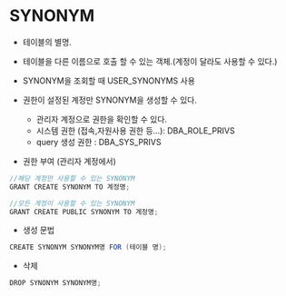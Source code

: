 # SYNONYM

* 테이블의 별명.
* 테이블을 다른 이름으로 호출 할 수 있는 객체.(계정이 달라도 사용할 수 있다.)
* SYNONYM을 조회할 때 USER_SYNONYMS 사용

* 권한이 설정된 계정만 SYNONYM을 생성할 수 있다.
  * 관리자 계정으로 권한을 확인할 수 있다.
  * 시스템 권한 (접속,자원사용 권한 등...): DBA_ROLE_PRIVS 
  * query 생성 권한 : DBA_SYS_PRIVS
* 권한 부여 (관리자 계정에서)

```java
//해당 계정만 사용할 수 있는 SYNONYM
GRANT CREATE SYNONYM TO 계정명;

//모든 계정이 사용할 수 있는 SYNONYM
GRANT CREATE PUBLIC SYNONYM TO 계정명;
```



* 생성 문법

```java
CREATE SYNONYM SYNONYM명 FOR (테이블 명);
```



* 삭제

```java
DROP SYNONYM SYNONYM명;
```



